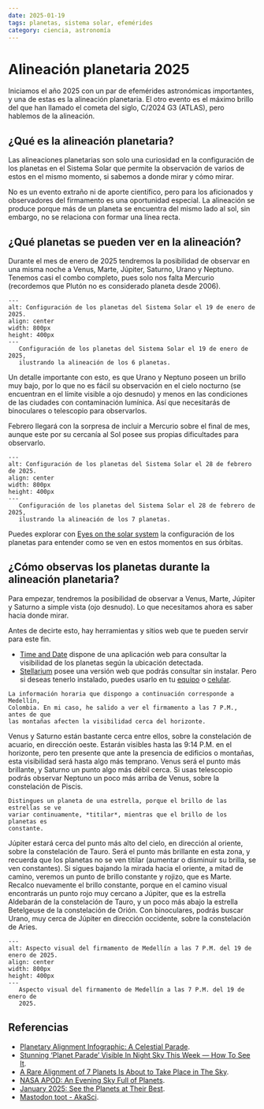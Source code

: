 ```yaml
---
date: 2025-01-19
tags: planetas, sistema solar, efemérides
category: ciencia, astronomía
---
```


# Alineación planetaria 2025

Iniciamos el año 2025 con un par de efemérides astronómicas importantes, y una
de estas es la alineación planetaria. El otro evento es el máximo brillo del que
han llamado el cometa del siglo, C/2024 G3 (ATLAS), pero hablemos de la
alineación.

## ¿Qué es la alineación planetaria?

Las alineaciones planetarias son solo una curiosidad en la configuración de los
planetas en el Sistema Solar que permite la observación de varios de estos en el
mismo momento, si sabemos a donde mirar y cómo mirar.

No es un evento extraño ni de aporte científico, pero para los aficionados y
observadores del firmamento es una oportunidad especial. La alineación se
produce porque más de un planeta se encuentra del mismo lado al sol, sin
embargo, no se relaciona con formar una línea recta.

## ¿Qué planetas se pueden ver en la alineación?

Durante el mes de enero de 2025 tendremos la posibilidad de observar en una
misma noche a Venus, Marte, Júpiter, Saturno, Urano y Neptuno. Tenemos casi el
combo completo, pues solo nos falta Mercurio (recordemos que Plutón no es
considerado planeta desde 2006).

```{figure} /images/alineacion-planetaria-2025/alineacion-planetaria-20250119.png
---
alt: Configuración de los planetas del Sistema Solar el 19 de enero de 2025.
align: center
width: 800px
height: 400px
---
   Configuración de los planetas del Sistema Solar el 19 de enero de 2025,
   ilustrando la alineación de los 6 planetas.
```

Un detalle importante con esto, es que Urano y Neptuno poseen un brillo muy
bajo, por lo que no es fácil su observación en el cielo nocturno (se encuentran
en el límite visible a ojo desnudo) y menos en las condiciones de las ciudades
con contaminación lumínica. Así que necesitarás de binoculares o telescopio para
observarlos.

Febrero llegará con la sorpresa de incluir a Mercurio sobre el final de mes,
aunque este por su cercanía al Sol posee sus propias dificultades para
observarlo.

```{figure} /images/alineacion-planetaria-2025/alineacion-planetaria-20250228.png
---
alt: Configuración de los planetas del Sistema Solar el 28 de febrero de 2025.
align: center
width: 800px
height: 400px
---
   Configuración de los planetas del Sistema Solar el 28 de febrero de 2025,
   ilustrando la alineación de los 7 planetas.
```

Puedes explorar con
[Eyes on the solar system](https://eyes.nasa.gov/apps/solar-system/#/mercury?time=2025-02-28T12:30:00.031+00:00&rate=0)
la configuración de los planetas para entender como se ven en estos momentos en
sus órbitas.

## ¿Cómo observas los planetas durante la alineación planetaria?

Para empezar, tendremos la posibilidad de observar a Venus, Marte, Júpiter y
Saturno a simple vista (ojo desnudo). Lo que necesitamos ahora es saber hacia
donde mirar.

Antes de decirte esto, hay herramientas y sitios web que te pueden servir para
este fin.

- [Time and Date](https://www.timeanddate.com/astronomy/night/) dispone de una
  aplicación web para consultar la visibilidad de los planetas según la
  ubicación detectada.
- [Stellarium](https://stellarium-web.org/) posee una versión web que podrás
  consultar sin instalar. Pero si deseas tenerlo instalado, puedes usarlo en tu
  [equipo](/es/blog/2024/que-hacer-despues-de-instalar-manjaro.md#ahora-mira-el-firmamento)
  o
  [celular](https://play.google.com/store/apps/details?id=com.noctuasoftware.stellarium_free).

```{important}
La información horaria que dispongo a continuación corresponde a Medellín,
Colombia. En mi caso, he salido a ver el firmamento a las 7 P.M., antes de que
las montañas afecten la visibilidad cerca del horizonte.
```

Venus y Saturno están bastante cerca entre ellos, sobre la constelación de
acuario, en dirección oeste. Estarán visibles hasta las 9:14 P.M. en el
horizonte, pero ten presente que ante la presencia de edificios o montañas, esta
visibilidad será hasta algo más temprano. Venus será el punto más brillante, y
Saturno un punto algo más débil cerca. Si usas telescopio podrás observar
Neptuno un poco más arriba de Venus, sobre la constelación de Piscis.

```{hint}
Distingues un planeta de una estrella, porque el brillo de las estrellas se ve
variar continuamente, *titilar*, mientras que el brillo de los planetas es
constante.
```

Júpiter estará cerca del punto más alto del cielo, en dirección al oriente,
sobre la constelación de Tauro. Será el punto más brillante en esta zona, y
recuerda que los planetas no se ven titilar (aumentar o disminuir su brilla, se
ven constantes). Si sigues bajando la mirada hacia el oriente, a mitad de
camino, veremos un punto de brillo constante y rojizo, que es Marte. Recalco
nuevamente el brillo constante, porque en el camino visual encontrarás un punto
rojo muy cercano a Júpiter, que es la estrella Aldebarán de la constelación de
Tauro, y un poco más abajo la estrella Betelgeuse de la constelación de Orión.
Con binoculares, podrás buscar Urano, muy cerca de Júpiter en dirección
occidente, sobre la constelación de Aries.

```{figure} /images/alineacion-planetaria-2025/stellarium-20250119.png
---
alt: Aspecto visual del firmamento de Medellín a las 7 P.M. del 19 de enero de 2025.
align: center
width: 800px
height: 400px
---
   Aspecto visual del firmamento de Medellín a las 7 P.M. del 19 de enero de
   2025.
```

## Referencias

- [Planetary Alignment Infographic: A Celestial Parade](https://starwalk.space/en/infographics/planetary-alignment).
- [Stunning ‘Planet Parade’ Visible In Night Sky This Week — How To See It](https://www.forbes.com/sites/jamiecartereurope/2025/01/18/stunning-planet-parade-visible-in-night-sky-this-week---when-and-where-to-look/).
- [A Rare Alignment of 7 Planets Is About to Take Place in The Sky](https://www.sciencealert.com/a-rare-alignment-of-7-planets-is-about-to-take-place-in-the-sky).
- [NASA APOD: An Evening Sky Full of Planets](https://apod.nasa.gov/apod/ap250111.html).
- [January 2025: See the Planets at Their Best](https://www.timeanddate.com/news/astronomy/venus-mars-january-2025).
- [Mastodon toot - AkaSci](https://col.social/deck/@AkaSci@fosstodon.org/113809850813439099).
